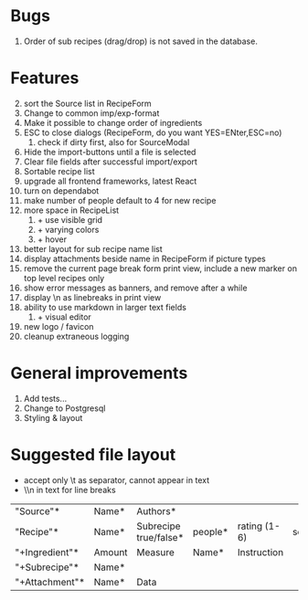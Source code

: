 # Bugs

1. Order of sub recipes (drag/drop) is not saved in the database.

# Features

2. sort the Source list in RecipeForm
3. Change to common imp/exp-format
4. Make it possible to change order of ingredients
5. ESC to close dialogs (RecipeForm, do you want YES=ENter,ESC=no)
    1. check if dirty first, also for SourceModal
6. Hide the import-buttons until a file is selected
7. Clear file fields after successful import/export
8. Sortable recipe list
9. upgrade all frontend frameworks, latest React
10. turn on dependabot
11. make number of people default to 4 for new recipe
12. more space in RecipeList
    1. \+ use visible grid
    2. \+ varying colors
    3. \+ hover
13. better layout for sub recipe name list
14. display attachments beside name in RecipeForm if picture types
15. remove the current page break form print view, include a new marker on top level recipes only
16. show error messages as banners, and remove after a while
17. display \n as linebreaks in print view
18. ability to use markdown in larger text fields
    1. \+ visual editor
19. new logo / favicon
20. cleanup extraneous logging

# General improvements

1. Add tests...
2. Change to Postgresql
3. Styling & layout

# Suggested file layout
- accept only \t as separator, cannot appear in text
- \\\n in text for line breaks

|  |  |   |  |  |  |  |  |  | |
| --------- | ----- |-----------------------| ------- | ------------ | ------ | --------------- | ----- | ------ | -------|
| "Source"* | Name* | Authors*              |
| "Recipe"* | Name* | Subrecipe true/false* | people* | rating (1-6) | served |  instructions* | notes | source | pageref|
| "+Ingredient"* | Amount | Measure               | Name*  | Instruction |
| "+Subrecipe"* | Name* |
| "+Attachment"* | Name* | Data |
